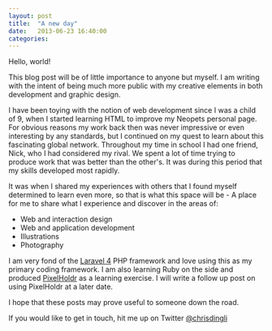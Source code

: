 ```yaml
---
layout: post
title:  "A new day"
date:   2013-06-23 16:40:00
categories: 
---
```


Hello, world!

This blog post will be of little importance to anyone but myself. I am writing with the intent of being much more public with my creative elements in both development and graphic design.

I have been toying with the notion of web development since I was a child of 9, when I started learning HTML to improve my Neopets personal page. For obvious reasons my work back then was never impressive or even interesting by any standards, but I continued on my quest to learn about this fascinating global network. Throughout my time in school I had one friend, Nick, who I had considered my rival. We spent a lot of time trying to produce work that was better than the other's. It was during this period that my skills developed most rapidly.

It was when I shared my experiences with others that I found myself determined to learn even more, so that is what this space will be - A place for me to share what I experience and discover in the areas of:
* Web and interaction design
* Web and application development
* Illustrations
* Photography

I am very fond of the [Laravel 4](http://laravel.com) PHP framework and love using this as my primary coding framework. I am also learning Ruby on the side and produced [PixelHoldr](http://pixelholdr.com) as a learning exercise. I will write a follow up post on using PixelHoldr at a later date.

I hope that these posts may prove useful to someone down the road.

If you would like to get in touch, hit me up on Twitter [@chrisdingli](http://twitter.com/chrisdingli)